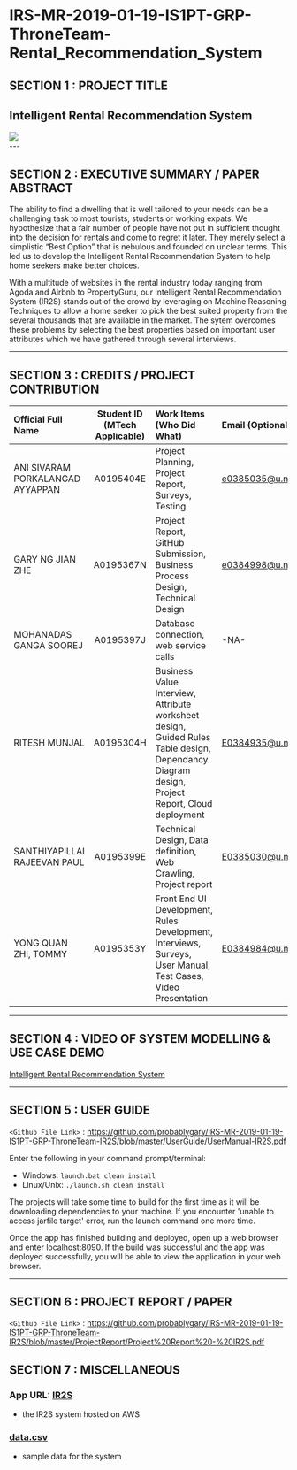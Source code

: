 # IRS-MR-2019-01-19-IS1PT-GRP-ThroneTeam-Rental_Recommendation_System

## SECTION 1 : PROJECT TITLE
## Intelligent Rental Recommendation System
<img src="SystemCode/Picture1.png"
     style="float: left; margin-right: 0px;" />

<br>
---

## SECTION 2 : EXECUTIVE SUMMARY / PAPER ABSTRACT

The ability to find a dwelling that is well tailored to your needs can be a challenging task to most tourists, students or working expats. We hypothesize that a fair number of people have not put in sufficient thought into the decision for rentals and come to regret it later. They merely select  a simplistic “Best Option” that is nebulous and founded on unclear terms. This led us to develop the Intelligent Rental Recommendation System to help home seekers make better choices.

With a multitude of websites in the rental industry today ranging from Agoda and Airbnb to PropertyGuru, our Intelligent Rental Recommendation System (IR2S) stands out of the crowd by leveraging on Machine Reasoning Techniques to allow a home seeker to pick the best suited property from the several thousands that are available in the market. The sytem  overcomes these problems by selecting the best properties based on important user attributes which we have gathered through several interviews. 

---

## SECTION 3 : CREDITS / PROJECT CONTRIBUTION

| Official Full Name  | Student ID (MTech Applicable)  | Work Items (Who Did What) | Email (Optional) |
| :------------ |:---------------:| :-----| :-----|
| ANI SIVARAM PORKALANGAD AYYAPPAN | A0195404E | Project Planning, Project Report, Surveys, Testing | e0385035@u.nus.edu |
| GARY NG JIAN ZHE | A0195367N | Project Report, GitHub Submission, Business Process Design, Technical Design | e0384998@u.nus.edu |
| MOHANADAS GANGA SOOREJ | A0195397J | Database connection, web service calls | -NA- |
| RITESH MUNJAL | A0195304H | Business Value Interview, Attribute worksheet design, Guided Rules Table design, Dependancy Diagram design, Project Report, Cloud deployment | E0384935@u.nus.edu |
| SANTHIYAPILLAI RAJEEVAN PAUL | A0195399E | Technical Design, Data definition, Web Crawling, Project report | E0385030@u.nus.edu |
| YONG QUAN ZHI, TOMMY | A0195353Y | Front End UI Development, Rules Development, Interviews, Surveys, User Manual, Test Cases, Video Presentation | E0384984@u.nus.edu |

---

## SECTION 4 : VIDEO OF SYSTEM MODELLING & USE CASE DEMO

[Intelligent Rental Recommendation System](https://youtu.be/GkLPGwiTZSM)

---

## SECTION 5 : USER GUIDE

`<Github File Link>` : <https://github.com/probablygary/IRS-MR-2019-01-19-IS1PT-GRP-ThroneTeam-IR2S/blob/master/UserGuide/UserManual-IR2S.pdf>

Enter the following in your command prompt/terminal:
- Windows: 
    ```launch.bat clean install```
- Linux/Unix: 
    ```./launch.sh clean install```

The projects will take some time to build for the first time as it will be downloading dependencies to your machine.
If you encounter 'unable to access jarfile target' error, run the launch command one more time.

Once the app has finished building and deployed, open up a web browser and enter localhost:8090. If the build was successful and the app was deployed successfully, you will be able to view the application in your web browser.

---

## SECTION 6 : PROJECT REPORT / PAPER

`<Github File Link>` : <https://github.com/probablygary/IRS-MR-2019-01-19-IS1PT-GRP-ThroneTeam-IR2S/blob/master/ProjectReport/Project%20Report%20-%20IR2S.pdf>

## SECTION 7 : MISCELLANEOUS

### App URL: [IR2S](http://52.221.199.219:8090)
- the IR2S system hosted on AWS
### [data.csv](https://github.com/probablygary/IRS-MR-2019-01-19-IS1PT-GRP-ThroneTeam-IR2S/blob/master/Miscellaneous/data.csv)
- sample data for the system
